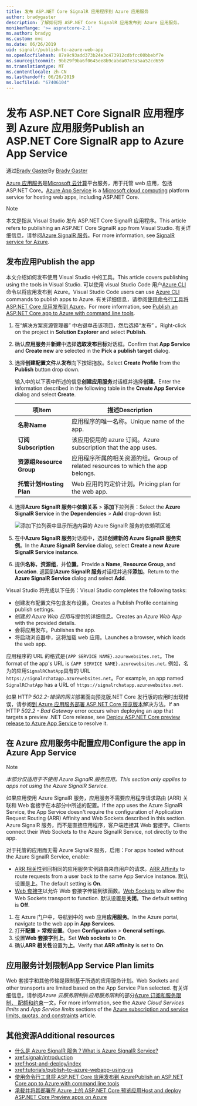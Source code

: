 ```yaml
---
title: 发布 ASP.NET Core SignalR 应用程序到 Azure 应用服务
author: bradygaster
description: 了解如何将 ASP.NET Core SignalR 应用发布到 Azure 应用服务。
monikerRange: '>= aspnetcore-2.1'
ms.author: bradyg
ms.custom: mvc
ms.date: 06/26/2019
uid: signalr/publish-to-azure-web-app
ms.openlocfilehash: 87a9c93add373b24e3c473912cdbfcc00bbebf7e
ms.sourcegitcommit: 9bb29f9ba6f0645ee8b9cabda07e3a5aa52cd659
ms.translationtype: MT
ms.contentlocale: zh-CN
ms.lasthandoff: 06/26/2019
ms.locfileid: "67406104"
---
```

# <a name="publish-an-aspnet-core-signalr-app-to-azure-app-service"></a><span data-ttu-id="3f769-103">发布 ASP.NET Core SignalR 应用程序到 Azure 应用服务</span><span class="sxs-lookup"><span data-stu-id="3f769-103">Publish an ASP.NET Core SignalR app to Azure App Service</span></span>

<span data-ttu-id="3f769-104">通过[Brady Gaster](https://twitter.com/bradygaster)</span><span class="sxs-lookup"><span data-stu-id="3f769-104">By [Brady Gaster](https://twitter.com/bradygaster)</span></span>

<span data-ttu-id="3f769-105">[Azure 应用服务](/azure/app-service/app-service-web-overview)是[Microsoft 云计算](https://azure.microsoft.com/)平台服务，用于托管 web 应用，包括 ASP.NET Core。</span><span class="sxs-lookup"><span data-stu-id="3f769-105">[Azure App Service](/azure/app-service/app-service-web-overview) is a [Microsoft cloud computing](https://azure.microsoft.com/) platform service for hosting web apps, including ASP.NET Core.</span></span>

> [!NOTE]
> <span data-ttu-id="3f769-106">本文是指从 Visual Studio 发布 ASP.NET Core SignalR 应用程序。</span><span class="sxs-lookup"><span data-stu-id="3f769-106">This article refers to publishing an ASP.NET Core SignalR app from Visual Studio.</span></span> <span data-ttu-id="3f769-107">有关详细信息，请参阅[Azure SignalR 服务](https://azure.microsoft.com/services/signalr-service)。</span><span class="sxs-lookup"><span data-stu-id="3f769-107">For more information, see [SignalR service for Azure](https://azure.microsoft.com/services/signalr-service).</span></span>

## <a name="publish-the-app"></a><span data-ttu-id="3f769-108">发布应用</span><span class="sxs-lookup"><span data-stu-id="3f769-108">Publish the app</span></span>

<span data-ttu-id="3f769-109">本文介绍如何发布使用 Visual Studio 中的工具。</span><span class="sxs-lookup"><span data-stu-id="3f769-109">This article covers publishing using the tools in Visual Studio.</span></span> <span data-ttu-id="3f769-110">可以使用 visual Studio Code 用户[Azure CLI](/cli/azure)命令以将应用发布到 Azure。</span><span class="sxs-lookup"><span data-stu-id="3f769-110">Visual Studio Code users can use [Azure CLI](/cli/azure) commands to publish apps to Azure.</span></span> <span data-ttu-id="3f769-111">有关详细信息，请参阅[使用命令行工具将 ASP.NET Core 应用发布到 Azure](/azure/app-service/app-service-web-get-started-dotnet)。</span><span class="sxs-lookup"><span data-stu-id="3f769-111">For more information, see [Publish an ASP.NET Core app to Azure with command line tools](/azure/app-service/app-service-web-get-started-dotnet).</span></span>

1. <span data-ttu-id="3f769-112">在“解决方案资源管理器”  中右键单击该项目，然后选择“发布”  。</span><span class="sxs-lookup"><span data-stu-id="3f769-112">Right-click on the project in **Solution Explorer** and select **Publish**.</span></span>

1. <span data-ttu-id="3f769-113">确认**应用服务**并**新建**中选择**选取发布目标**对话框。</span><span class="sxs-lookup"><span data-stu-id="3f769-113">Confirm that **App Service** and **Create new** are selected in the **Pick a publish target** dialog.</span></span>

1. <span data-ttu-id="3f769-114">选择**创建配置文件**从**发布**向下按钮拖放。</span><span class="sxs-lookup"><span data-stu-id="3f769-114">Select **Create Profile** from the **Publish** button drop down.</span></span>

   <span data-ttu-id="3f769-115">输入中的以下表中所述的信息**创建应用服务**对话框并选择**创建**。</span><span class="sxs-lookup"><span data-stu-id="3f769-115">Enter the information described in the following table in the **Create App Service** dialog and select **Create**.</span></span>

   | <span data-ttu-id="3f769-116">项</span><span class="sxs-lookup"><span data-stu-id="3f769-116">Item</span></span>               | <span data-ttu-id="3f769-117">描述</span><span class="sxs-lookup"><span data-stu-id="3f769-117">Description</span></span> |
   | ------------------ | ----------- |
   | <span data-ttu-id="3f769-118">**名称**</span><span class="sxs-lookup"><span data-stu-id="3f769-118">**Name**</span></span>           | <span data-ttu-id="3f769-119">应用程序的唯一名称。</span><span class="sxs-lookup"><span data-stu-id="3f769-119">Unique name of the app.</span></span> |
   | <span data-ttu-id="3f769-120">**订阅**</span><span class="sxs-lookup"><span data-stu-id="3f769-120">**Subscription**</span></span>   | <span data-ttu-id="3f769-121">该应用使用的 azure 订阅。</span><span class="sxs-lookup"><span data-stu-id="3f769-121">Azure subscription that the app uses.</span></span> |
   | <span data-ttu-id="3f769-122">**资源组**</span><span class="sxs-lookup"><span data-stu-id="3f769-122">**Resource Group**</span></span> | <span data-ttu-id="3f769-123">应用程序所属的相关资源的组。</span><span class="sxs-lookup"><span data-stu-id="3f769-123">Group of related resources to which the app belongs.</span></span> |
   | <span data-ttu-id="3f769-124">**托管计划**</span><span class="sxs-lookup"><span data-stu-id="3f769-124">**Hosting Plan**</span></span>   | <span data-ttu-id="3f769-125">Web 应用的的定价计划。</span><span class="sxs-lookup"><span data-stu-id="3f769-125">Pricing plan for the web app.</span></span> |

1. <span data-ttu-id="3f769-126">选择**Azure SignalR 服务**中**依赖关系** > **添加**下拉列表：</span><span class="sxs-lookup"><span data-stu-id="3f769-126">Select the **Azure SignalR Service** in the **Dependencies** > **Add** drop-down list:</span></span>

   ![添加下拉列表中显示所选内容的 Azure SignalR 服务的依赖项区域](publish-to-azure-web-app/_static/signalr-service-dependency.png)

1. <span data-ttu-id="3f769-128">在中**Azure SignalR 服务**对话框中，选择**创建新的 Azure SignalR 服务实例**。</span><span class="sxs-lookup"><span data-stu-id="3f769-128">In the **Azure SignalR Service** dialog, select **Create a new Azure SignalR Service instance**.</span></span>

1. <span data-ttu-id="3f769-129">提供**名称**，**资源组**，并**位置**。</span><span class="sxs-lookup"><span data-stu-id="3f769-129">Provide a **Name**, **Resource Group**, and **Location**.</span></span> <span data-ttu-id="3f769-130">返回到**Azure SignalR 服务**对话框并选择**添加**。</span><span class="sxs-lookup"><span data-stu-id="3f769-130">Return to the **Azure SignalR Service** dialog and select **Add**.</span></span>

<span data-ttu-id="3f769-131">Visual Studio 将完成以下任务：</span><span class="sxs-lookup"><span data-stu-id="3f769-131">Visual Studio completes the following tasks:</span></span>

* <span data-ttu-id="3f769-132">创建发布配置文件包含发布设置。</span><span class="sxs-lookup"><span data-stu-id="3f769-132">Creates a Publish Profile containing publish settings.</span></span>
* <span data-ttu-id="3f769-133">创建*的 Azure Web 应用*与提供的详细信息。</span><span class="sxs-lookup"><span data-stu-id="3f769-133">Creates an *Azure Web App* with the provided details.</span></span>
* <span data-ttu-id="3f769-134">会将应用发布。</span><span class="sxs-lookup"><span data-stu-id="3f769-134">Publishes the app.</span></span>
* <span data-ttu-id="3f769-135">将启动浏览器中，这将加载 web 应用。</span><span class="sxs-lookup"><span data-stu-id="3f769-135">Launches a browser, which loads the web app.</span></span>

<span data-ttu-id="3f769-136">应用程序的 URL 的格式是`{APP SERVICE NAME}.azurewebsites.net`。</span><span class="sxs-lookup"><span data-stu-id="3f769-136">The format of the app's URL is `{APP SERVICE NAME}.azurewebsites.net`.</span></span> <span data-ttu-id="3f769-137">例如，名为的应用`SignalRChatApp`具有的 URL `https://signalrchatapp.azurewebsites.net`。</span><span class="sxs-lookup"><span data-stu-id="3f769-137">For example, an app named `SignalRChatApp` has a URL of `https://signalrchatapp.azurewebsites.net`.</span></span>

<span data-ttu-id="3f769-138">如果 HTTP *502.2-错误的网关*部署面向预览版.NET Core 发行版的应用时出现错误，请参阅[到 Azure 应用服务部署 ASP.NET Core 预览版本](xref:host-and-deploy/azure-apps/index#deploy-aspnet-core-preview-release-to-azure-app-service)解决方法。</span><span class="sxs-lookup"><span data-stu-id="3f769-138">If an HTTP *502.2 - Bad Gateway* error occurs when deploying an app that targets a preview .NET Core release, see [Deploy ASP.NET Core preview release to Azure App Service](xref:host-and-deploy/azure-apps/index#deploy-aspnet-core-preview-release-to-azure-app-service) to resolve it.</span></span>

## <a name="configure-the-app-in-azure-app-service"></a><span data-ttu-id="3f769-139">在 Azure 应用服务中配置应用</span><span class="sxs-lookup"><span data-stu-id="3f769-139">Configure the app in Azure App Service</span></span>

> [!NOTE]
> <span data-ttu-id="3f769-140">*本部分仅适用于不使用 Azure SignalR 服务应用。*</span><span class="sxs-lookup"><span data-stu-id="3f769-140">*This section only applies to apps not using the Azure SignalR Service.*</span></span>
>
> <span data-ttu-id="3f769-141">如果应用使用 Azure SignalR 服务，应用服务不需要应用程序请求路由 (ARR) 关联和 Web 套接字在本部分中所述的配置。</span><span class="sxs-lookup"><span data-stu-id="3f769-141">If the app uses the Azure SignalR Service, the App Service doesn't require the configuration of Application Request Routing (ARR) Affinity and Web Sockets described in this section.</span></span> <span data-ttu-id="3f769-142">Azure SignalR 服务，而不是直接应用程序，客户端连接其 Web 套接字。</span><span class="sxs-lookup"><span data-stu-id="3f769-142">Clients connect their Web Sockets to the Azure SignalR Service, not directly to the app.</span></span>

<span data-ttu-id="3f769-143">对于托管的应用而无需 Azure SignalR 服务，启用：</span><span class="sxs-lookup"><span data-stu-id="3f769-143">For apps hosted without the Azure SignalR Service, enable:</span></span>

* <span data-ttu-id="3f769-144">[ARR 相关性](https://azure.github.io/AppService/2016/05/16/Disable-Session-affinity-cookie-(ARR-cookie)-for-Azure-web-apps.html)到回相同的应用服务实例路由来自用户的请求。</span><span class="sxs-lookup"><span data-stu-id="3f769-144">[ARR Affinity](https://azure.github.io/AppService/2016/05/16/Disable-Session-affinity-cookie-(ARR-cookie)-for-Azure-web-apps.html) to route requests from a user back to the same App Service instance.</span></span> <span data-ttu-id="3f769-145">默认设置是**上**。</span><span class="sxs-lookup"><span data-stu-id="3f769-145">The default setting is **On**.</span></span>
* <span data-ttu-id="3f769-146">[Web 套接字](xref:fundamentals/websockets)以允许 Web 套接字传输到该函数。</span><span class="sxs-lookup"><span data-stu-id="3f769-146">[Web Sockets](xref:fundamentals/websockets) to allow the Web Sockets transport to function.</span></span> <span data-ttu-id="3f769-147">默认设置是**关闭**。</span><span class="sxs-lookup"><span data-stu-id="3f769-147">The default setting is **Off**.</span></span>

1. <span data-ttu-id="3f769-148">在 Azure 门户中，导航到中的 web 应用**应用服务**。</span><span class="sxs-lookup"><span data-stu-id="3f769-148">In the Azure portal, navigate to the web app in **App Services**.</span></span>
1. <span data-ttu-id="3f769-149">打开**配置** > **常规设置**。</span><span class="sxs-lookup"><span data-stu-id="3f769-149">Open **Configuration** > **General settings**.</span></span>
1. <span data-ttu-id="3f769-150">设置**Web 套接字**到**上**。</span><span class="sxs-lookup"><span data-stu-id="3f769-150">Set **Web sockets** to **On**.</span></span>
1. <span data-ttu-id="3f769-151">确认**ARR 相关性**设置为**上**。</span><span class="sxs-lookup"><span data-stu-id="3f769-151">Verify that **ARR affinity** is set to **On**.</span></span>

## <a name="app-service-plan-limits"></a><span data-ttu-id="3f769-152">应用服务计划限制</span><span class="sxs-lookup"><span data-stu-id="3f769-152">App Service Plan limits</span></span>

<span data-ttu-id="3f769-153">Web 套接字和其他传输是限制基于所选的应用服务计划。</span><span class="sxs-lookup"><span data-stu-id="3f769-153">Web Sockets and other transports are limited based on the App Service Plan selected.</span></span> <span data-ttu-id="3f769-154">有关详细信息，请参阅*Azure 云服务限制*并*应用服务限制*的部分[Azure 订阅和服务限制、 配额和约束](/azure/azure-subscription-service-limits#app-service-limits)一文。</span><span class="sxs-lookup"><span data-stu-id="3f769-154">For more information, see the *Azure Cloud Services limits* and *App Service limits* sections of the [Azure subscription and service limits, quotas, and constraints](/azure/azure-subscription-service-limits#app-service-limits) article.</span></span>

## <a name="additional-resources"></a><span data-ttu-id="3f769-155">其他资源</span><span class="sxs-lookup"><span data-stu-id="3f769-155">Additional resources</span></span>

* [<span data-ttu-id="3f769-156">什么是 Azure SignalR 服务？</span><span class="sxs-lookup"><span data-stu-id="3f769-156">What is Azure SignalR Service?</span></span>](/azure/azure-signalr/signalr-overview)
* <xref:signalr/introduction>
* <xref:host-and-deploy/index>
* <xref:tutorials/publish-to-azure-webapp-using-vs>
* [<span data-ttu-id="3f769-157">使用命令行工具将 ASP.NET Core 应用发布到 Azure</span><span class="sxs-lookup"><span data-stu-id="3f769-157">Publish an ASP.NET Core app to Azure with command line tools</span></span>](/azure/app-service/app-service-web-get-started-dotnet)
* [<span data-ttu-id="3f769-158">承载并将其部署在 Azure 上的 ASP.NET Core 预览应用</span><span class="sxs-lookup"><span data-stu-id="3f769-158">Host and deploy ASP.NET Core Preview apps on Azure</span></span>](xref:host-and-deploy/azure-apps/index#deploy-aspnet-core-preview-release-to-azure-app-service)
